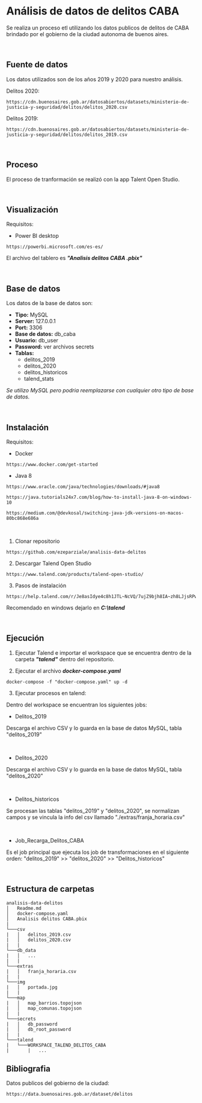 # Análisis de datos de delitos CABA

Se realiza un proceso etl utilizando los datos publicos de delitos de CABA brindado por el gobierno de la ciudad autonoma de buenos aires.

&nbsp;

## Fuente de datos

Los datos utilizados son de los años 2019 y 2020 para nuestro análisis.

Delitos 2020:
```url
https://cdn.buenosaires.gob.ar/datosabiertos/datasets/ministerio-de-justicia-y-seguridad/delitos/delitos_2020.csv
```

Delitos 2019:
```url
https://cdn.buenosaires.gob.ar/datosabiertos/datasets/ministerio-de-justicia-y-seguridad/delitos/delitos_2019.csv
```

&nbsp;

## Proceso

El proceso de tranformación se realizó con la app Talent Open Studio.  

&nbsp;

## Visualización

Requisitos:

* Power BI desktop
```url
https://powerbi.microsoft.com/es-es/
```

El archivo del tablero es ***"Analisis delitos CABA .pbix"***


&nbsp;

## Base de datos

Los datos de la base de datos son:  
- **Tipo:** MySQL  
- **Server:** 127.0.0.1  
- **Port:** 3306  
- **Base de datos:** db_caba  
- **Usuario:** db_user  
- **Password:** ver archivos secrets  
- **Tablas:**
  * delitos_2019
  * delitos_2020
  * delitos_historicos
  * talend_stats

*Se utilizo MySQL pero podria reemplazarse con cualquier otro tipo de base de datos.*

&nbsp;

## Instalación

Requisitos:

* Docker

```url
https://www.docker.com/get-started
```

* Java 8

```url
https://www.oracle.com/java/technologies/downloads/#java8
```

```url
https://java.tutorials24x7.com/blog/how-to-install-java-8-on-windows-10
```

```url
https://medium.com/@devkosal/switching-java-jdk-versions-on-macos-80bc868e686a
```

&nbsp;

1. Clonar repositorio

```url
https://github.com/ezeparziale/analisis-data-delitos
```

2. Descargar Talend Open Studio

```
https://www.talend.com/products/talend-open-studio/
```

3. Pasos de instalación
```
https://help.talend.com/r/Je8asIdye4c8h1JTL~NcVQ/7ujZ9bjh8IA~zh8LJjsRPw
```

Recomendado en windows dejarlo en ***C:\talend***

&nbsp;

## Ejecución

1. Ejecutar Talend e importar el workspace que se encuentra dentro de la carpeta ***"talend"*** dentro del repositorio.

2. Ejecutar el archivo ***docker-compose.yaml***

```terminal
docker-compose -f "docker-compose.yaml" up -d
```

3. Ejecutar procesos en talend:

Dentro del workspace se encuentran los siguientes jobs:

* Delitos_2019
  
Descarga el archivo CSV y lo guarda en la base de datos MySQL, tabla "delitos_2019"

&nbsp;
* Delitos_2020
 
Descarga el archivo CSV y lo guarda en la base de datos MySQL, tabla "delitos_2020"

&nbsp;
* Delitos_historicos

Se procesan las tablas "delitos_2019" y "delitos_2020", se normalizan campos y se vincula la info del csv llamado "./extras/franja_horaria.csv"

&nbsp;
* Job_Recarga_Delitos_CABA

Es el job principal que ejecuta los job de transformaciones en el siguiente orden: "delitos_2019" >> "delitos_2020" >> "Delitos_historicos"

&nbsp;

## Estructura de carpetas

```
analisis-data-delitos
│   Readme.md
│   docker-compose.yaml    
│   Analisis delitos CABA.pbix
|
└───csv
|   │   delitos_2019.csv
|   │   delitos_2020.csv
|   | 
└───db_data
|   │   ...
|   |
└───extras
|   │   franja_horaria.csv
|   |
└───img
|   │   portada.jpg
|   |
└───map
|   │   map_barrios.topojson
|   │   map_comunas.topojson
|   |
└───secrets
|   │   db_password
|   │   db_root_password
|   |
└───talend
|   └───WORKSPACE_TALEND_DELITOS_CABA
|       |   ...
```



## Bibliografia

Datos publicos del gobierno de la ciudad:
```url
https://data.buenosaires.gob.ar/dataset/delitos
```